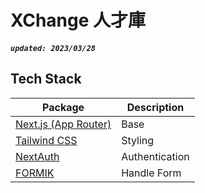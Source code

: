 # XChange 人才庫

##### `updated: 2023/03/28`



## Tech Stack

| Package                                                              | Description    |
| -------------------------------------------------------------------- | -------------- |
| [Next.js (App Router)](https://beta.nextjs.org/docs/getting-started) | Base           |
| [Tailwind CSS](https://tailwindcss.com/)                             | Styling        |
| [NextAuth](https://next-auth.js.org/)                                | Authentication |
| [FORMIK](https://formik.org/)                                        | Handle Form    |
